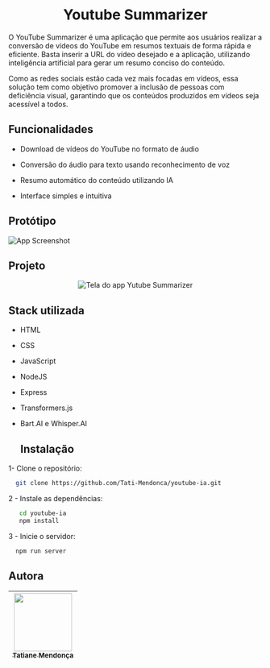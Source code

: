 <h1 align="center"> Youtube Summarizer </h1>

O YouTube Summarizer é uma aplicação que permite aos usuários realizar a conversão de vídeos do YouTube em resumos textuais de forma rápida e eficiente. Basta inserir a URL do vídeo desejado e a aplicação, utilizando inteligência artificial para gerar um resumo conciso do conteúdo.

Como as redes sociais estão cada vez mais focadas em vídeos, essa solução tem como objetivo promover a inclusão de pessoas com deficiência visual, garantindo que os conteúdos produzidos em vídeos seja acessível a todos.


## Funcionalidades

- Download de vídeos do YouTube no formato de áudio

- Conversão do áudio para texto usando reconhecimento de voz

- Resumo automático do conteúdo utilizando IA

- Interface simples e intuitiva

  
## Protótipo

![App Screenshot](https://via.placeholder.com/468x300?text=App+Screenshot+Here)


## Projeto

<p align="center"><img src="https://i.ibb.co/7dw0cCTr/Captura-de-tela-2025-03-26-163227.png" alt="Tela do app Yutube Summarizer"></p>


## Stack utilizada

- HTML
- CSS
- JavaScript
- NodeJS
- Express
- Transformers.js
- Bart.AI e Whisper.AI


  ## Instalação 

1- Clone o repositório:

```bash
  git clone https://github.com/Tati-Mendonca/youtube-ia.git
```

2 - Instale as dependências:

```bash
   cd youtube-ia
   npm install
```
3 - Inicie o servidor:
```bash
  npm run server
```


## Autora

| [<img src="https://avatars.githubusercontent.com/u/97405991?v=4" width=115><br><sub>Tatiane Mendonça</sub>](https://github.com/Tati-Mendonca)
| :---: |


